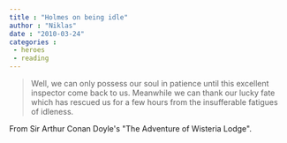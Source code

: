 ```yaml
---
title : "Holmes on being idle"
author : "Niklas"
date : "2010-03-24"
categories : 
 - heroes
 - reading
---
```


> Well, we can only possess our soul in patience until this excellent inspector come back to us. Meanwhile we can thank our lucky fate which has rescued us for a few hours from the insufferable fatigues of idleness.

From Sir Arthur Conan Doyle's "The Adventure of Wisteria Lodge".
